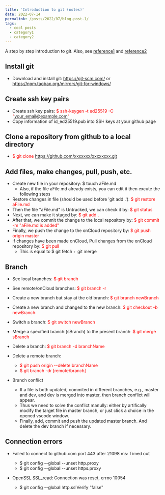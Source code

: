```yaml
---
title: 'Introduction to git (notes)'
date: 2022-07-14
permalink: /posts/2022/07/blog-post-1/
tags:
  - cool posts
  - category1
  - category2
---
```


A step by step introduction to git. Also, see [reference1](https://gitee.com/all-about-git) and [reference2](https://www.bilibili.com/video/BV1FE411P7B3?share_source=copy_web)

<b>Install git</b>
------
* Download and install git: <https://git-scm.com/> or <https://npm.taobao.org/mirrors/git-for-windows/>

<b>Create ssh key pairs</b>
------
* Create ssh key pairs: <font color="red">$ ssh-keygen -t ed25519 -C "your_email@example.com"</font>
* Copy information of id_ed25519.pub into SSH keys at your github page

<b>Clone a repository from github to a local directory</b>
------
* <font color="red">$ git clone https://github.com/xxxxxxx/xxxxxxxx.git</font>

<b>Add files, make changes, pull, push, etc.</b>
------
*	Create new file in your repository: $ touch aFile.md
    - Also, if the file aFile.md already exists, you can edit it then excute the following steps
* Restore changes in file (should be used before 'git add .'): <font color="red">$ git restore aFile.md</font>
*	Then the file "aFile.md" is Untracked, we can check it by: <font color="red">$ git status</font>
*	Next, we can make it staged by: <font color="red">$ git add .</font>
*	After that, we commit the change to the local repository by: <font color="red">$ git commit -m "aFile.md is added"</font>
*	Finally, we push the change to the onCloud repository by: <font color="red">$ git push origin master</font>
*	If changes have been made onCloud, Pull changes from the onCloud repository by: <font color="red">$ git pull</font>
    - This is equal to \$ git fetch + git merge

<b>Branch</b>
------
* See local branches: <font color="red">$ git branch</font>
* See remote/onCloud branches: <font color="red">$ git branch -r</font>
* Create a new branch but stay at the old branch: <font color="red">$ git branch newBranch</font>
* Create a new branch and changed to the new branch: <font color="red">$ git checkout -b newBranch</font>
* Switch a branch: <font color="red">$ git switch newBranch</font>
* Merge a specified branch (sBranch) to the present branch: <font color="red">$ git merge sBranch</font>
* Delete a branch: <font color="red">$ git branch -d branchName</font>
* Delete a remote branch: 
    - <font color="red">$ git push origin --delete branchName</font>
    - <font color="red">$ git branch -dr [remote/branch]</font>

* Branch conflict
    - If a file is both updated, commited in different branches, e.g., master and dev, and dev is merged into master, then branch conflict will appear.
    - Thus we need to solve the conflict manully: either by artifically modify the target file in master branch, or just click a choice in the opened vscode window.
    - Finally, add, commit and push the updated master branch. And delete the dev branch if necessary.

<b>Connection errors</b>
------
* Failed to connect to github.com port 443 after 21098 ms: Timed out
   - $ git config --global --unset http.proxy
   - $ git config --global --unset https.proxy

* OpenSSL SSL_read: Connection was reset, errno 10054
   - $ git config --global http.sslVerify "false" 